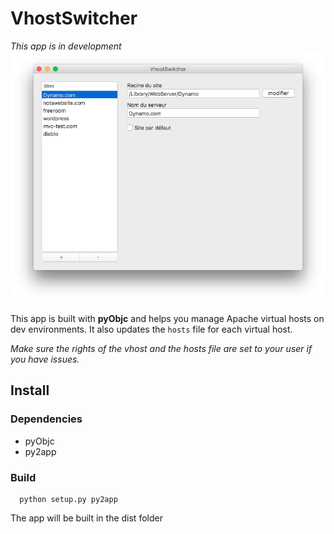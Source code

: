 # VhostSwitcher
*This app is in development*
![Main window](img/main.png)

This app is built with **pyObjc** and helps you manage Apache virtual hosts on dev environments.
It also updates the `hosts` file for each virtual host.

*Make sure the rights of the vhost and the hosts file are set to your user if you have issues.*

## Install

### Dependencies

- pyObjc
- py2app

### Build
```
  python setup.py py2app
```

The app will be built in the dist folder
